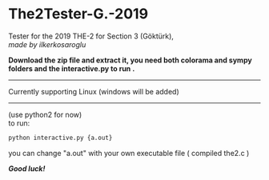 # The2Tester-G.-2019
Tester for the 2019 THE-2 for Section 3 (Göktürk),   
_made by ilkerkosaroglu_
  
   
**Download the zip file and extract it, you need both colorama and sympy folders and the interactive.py to run .**

------

Currently supporting Linux
(windows will be added) 

-------

(use python2 for now)  
to run: 
```sh
python interactive.py {a.out}
```
you can change "a.out" with your own executable file ( compiled the2.c )

***Good luck!***
